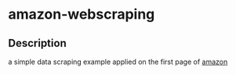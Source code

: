 # amazon-webscraping

## Description
a simple data scraping example applied on the first page of [amazon](https://www.amazon.com/) 
